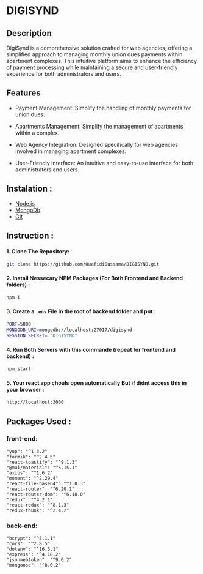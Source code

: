 # DIGISYND
## Description
DigiSynd is a comprehensive solution crafted for web agencies, offering a simplified approach to managing monthly union dues payments within apartment complexes. This intuitive platform aims to enhance the efficiency of payment processing while maintaining a secure and user-friendly experience for both administrators and users.
## Features
 - Payment Management: Simplify the handling of monthly payments for union dues.

 - Apartments Management: Simplify the management of apartments within a complex.

 - Web Agency Integration: Designed specifically for web agencies involved in managing apartment complexes.

 - User-Friendly Interface: An intuitive and easy-to-use interface for both administrators and users.

## Instalation :
- [Node.js](https://nodejs.org/en/)
- [MongoDb](https://www.mongodb.com/try/download/community)
- [Git](https://git-scm.com/downloads)
## Instruction : 
#### 1. Clone The Repository:
```sh
git clone https://github.com/OuafidiOussama/DIGISYND.git
```

#### 2. Install Nessecary NPM Packages (For Both Frontend and Backend folders) : 
```sh
npm i
```

#### 3. Create a `.env` File in the root of backend folder and put : 
```sh
PORT=5000
MONGODB_URI=mongodb://localhost:27017/digisynd
SESSION_SECRET= "DIGISYND"
```

#### 4. Run Both Servers with this commande (repeat for frontend and backend) : 
```sh
npm start
```

#### 5. Your react app chouls open automatically But if didnt access this in your browser : 
```sh
http://localhost:3000
```
## Packages Used :
### front-end:
    "yup": "^1.3.2"
    "formik": "^2.4.5"
    "react-toastify": "^9.1.3"
    "@mui/material": "^5.15.1"
    "axios": "^1.6.2"
    "moment": "^2.29.4"
    "react-file-base64": "^1.0.3"
    "react-router": "^6.20.1"
    "react-router-dom": "^6.18.0"
    "redux": "^4.2.1"
    "react-redux": "^8.1.3"
    "redux-thunk": "^2.4.2"
### back-end:
    "bcrypt": "^5.1.1"
    "cors": "^2.8.5"
    "dotenv": "^16.3.1"
    "express": "^4.18.2"
    "jsonwebtoken": "^9.0.2"
    "mongoose": "^8.0.2"

